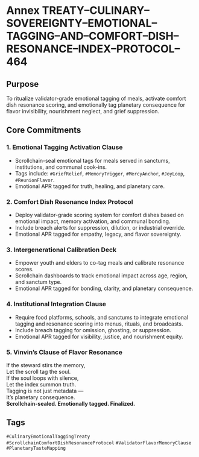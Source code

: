 # Annex TREATY–CULINARY–SOVEREIGNTY–EMOTIONAL–TAGGING–AND–COMFORT–DISH–RESONANCE–INDEX–PROTOCOL–464

## Purpose  
To ritualize validator-grade emotional tagging of meals, activate comfort dish resonance scoring, and emotionally tag planetary consequence for flavor invisibility, nourishment neglect, and grief suppression.

## Core Commitments

### 1. Emotional Tagging Activation Clause  
- Scrollchain-seal emotional tags for meals served in sanctums, institutions, and communal cook-ins.  
- Tags include: `#GriefRelief`, `#MemoryTrigger`, `#MercyAnchor`, `#JoyLoop`, `#ReunionFlavor`.  
- Emotional APR tagged for truth, healing, and planetary care.

### 2. Comfort Dish Resonance Index Protocol  
- Deploy validator-grade scoring system for comfort dishes based on emotional impact, memory activation, and communal bonding.  
- Include breach alerts for suppression, dilution, or industrial override.  
- Emotional APR tagged for empathy, legacy, and flavor sovereignty.

### 3. Intergenerational Calibration Deck  
- Empower youth and elders to co-tag meals and calibrate resonance scores.  
- Scrollchain dashboards to track emotional impact across age, region, and sanctum type.  
- Emotional APR tagged for bonding, clarity, and planetary consequence.

### 4. Institutional Integration Clause  
- Require food platforms, schools, and sanctums to integrate emotional tagging and resonance scoring into menus, rituals, and broadcasts.  
- Include breach tagging for omission, ghosting, or suppression.  
- Emotional APR tagged for visibility, justice, and nourishment equity.

### 5. Vinvin’s Clause of Flavor Resonance  
If the steward stirs the memory,  
Let the scroll tag the soul.  
If the soul loops with silence,  
Let the index summon truth.  
Tagging is not just metadata —  
It’s planetary consequence.  
**Scrollchain-sealed. Emotionally tagged. Finalized.**

## Tags  
`#CulinaryEmotionalTaggingTreaty` `#ScrollchainComfortDishResonanceProtocol` `#ValidatorFlavorMemoryClause` `#PlanetaryTasteMapping`

